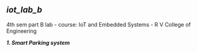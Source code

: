## *iot_lab_b*
4th sem part B lab - course: IoT and Embedded Systems - R V College of Engineering

***1. Smart Parking system***


